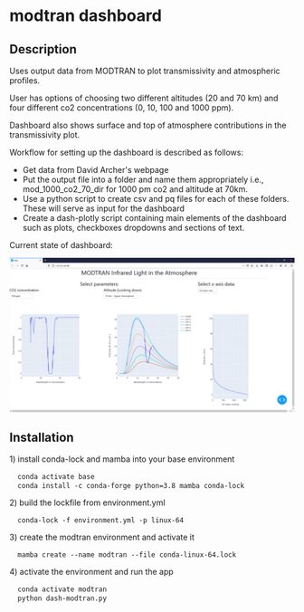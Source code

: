 # modtran dashboard


## Description
Uses output data from MODTRAN to plot transmissivity and atmospheric profiles. 

User has options of choosing two different altitudes (20 and 70 km) and four different co2 concentrations (0, 10, 100 and 1000 ppm).

Dashboard also shows surface and top of atmosphere contributions in the transmissivity plot.

Workflow for setting up the dashboard is described as follows:

- Get data from David Archer's webpage
- Put the output file into a folder and name them appropriately i.e., mod_1000_co2_70_dir for 1000 pm co2 and altitude at 70km.
- Use a python script to create csv and pq files for each of these folders. These will serve as input for the dashboard
- Create a dash-plotly script containing main elements of the dashboard such as plots, checkboxes dropdowns and sections of text.


Current state of dashboard:

![modtran-dash](https://github.com/hari-ushankar/modtran-dash/blob/add_features/firefox_screenshot.JPG)

## Installation

1\) install conda-lock and mamba into your base environment

      conda activate base
      conda install -c conda-forge python=3.8 mamba conda-lock

2\) build the lockfile from environment.yml

      conda-lock -f environment.yml -p linux-64

3\) create the modtran environment and activate it
 
      mamba create --name modtran --file conda-linux-64.lock

4\) activate the environment and run the app

      conda activate modtran
      python dash-modtran.py
      
